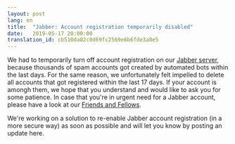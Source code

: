 ```yaml
---
layout: post
lang: en
title:  "Jabber: Account registration temporarily disabled"
date:   2019-05-17 20:00:00
translation_id: cb510da02c0d69fc2569e6b6fde3a8e5
---
```



We had to temporarily turn off account registration on our [Jabber server](/service/xmpp.html),
because thousands of spam accounts got created by automated bots within the last days. For the
same reason, we unfortunately felt impelled to delete all accounts that got registered within
the last 17 days. If your account is amongh them, we hope that you understand and would like
to ask you for some patience. In case that you're in urgent need for a Jabber account, please
have a look at our [Friends and Fellows](/friends.html).

We're working on a solution to re-enable Jabber account registration (in a more secure way)
as soon as possible and will let you know by posting an update here.
